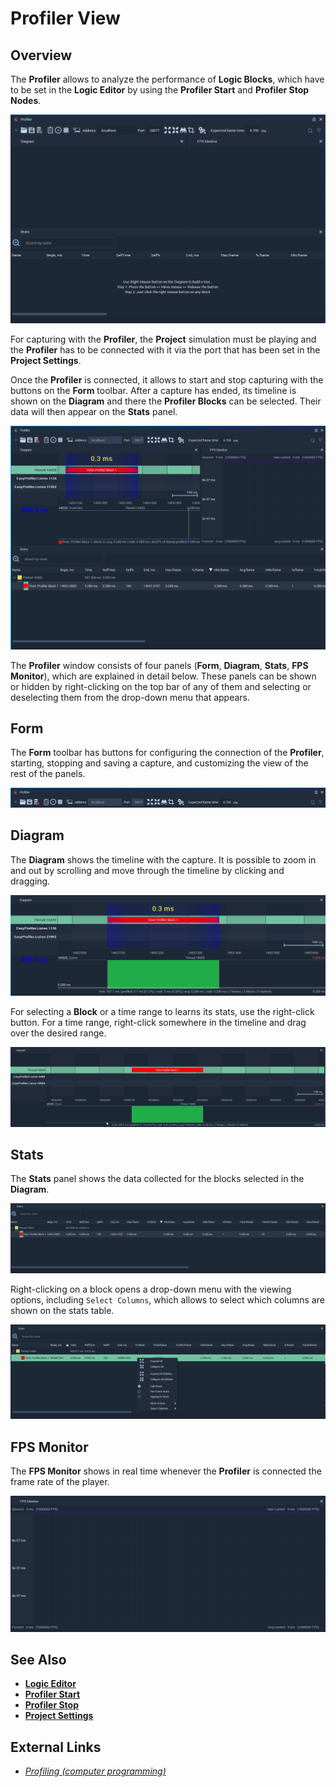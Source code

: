 # Profiler View

## Overview

The **Profiler** allows to analyze the performance of **Logic Blocks**, which have to be set in the **Logic Editor** by using the **Profiler Start** and **Profiler Stop** **Nodes**.

![](../.gitbook/assets/profiler-view.png)

For capturing with the **Profiler**, the **Project** simulation must be playing and the **Profiler** has to be connected with it via the port that has been set in the **Project Settings**.

Once the **Profiler** is connected, it allows to start and stop capturing with the buttons on the **Form** toolbar. After a capture has ended, its timeline is shown on the **Diagram** and there the **Profiler Blocks** can be selected. Their data will then appear on the **Stats** panel.

![](../.gitbook/assets/profiler-view-connected.png)

The **Profiler** window consists of four panels (**Form**, **Diagram**, **Stats**, **FPS Monitor**), which are explained in detail below. These panels can be shown or hidden by right-clicking on the top bar of any of them and selecting or deselecting them from the drop-down menu that appears.

## Form

The **Form** toolbar has buttons for configuring the connection of the **Profiler**, starting, stopping and saving a capture, and customizing the view of the rest of the panels.

![](../.gitbook/assets/profiler-form.png)

## Diagram

The **Diagram** shows the timeline with the capture. It is possible to zoom in and out by scrolling and move through the timeline by clicking and dragging.

![](../.gitbook/assets/profiler-diagram.png)

For selecting a **Block** or a time range to learns its stats, use the right-click button. For a time range, right-click somewhere in the timeline and drag over the desired range.

![](../.gitbook/assets/profiler-drag.gif)


## Stats

The **Stats** panel shows the data collected for the blocks selected in the **Diagram**.

![](../.gitbook/assets/profiler-stats.png)

Right-clicking on a block opens a drop-down menu with the viewing options, including `Select Columns`, which allows to select which columns are shown on the stats table.

![](../.gitbook/assets/profiler-stats-menu.png)

## FPS Monitor

The **FPS Monitor** shows in real time whenever the **Profiler** is connected the frame rate of the player.

![](../.gitbook/assets/profiler-fps-monitor.png)

## See Also

* [**Logic Editor**](logic-editor.md)
* [**Profiler Start**](../toolbox/development/profiler-start.md)
* [**Profiler Stop**](../toolbox/development/profiler-stop.md)
* [**Project Settings**](project-settings.md)

## External Links

* [_Profiling (computer programming)_](https://en.wikipedia.org/wiki/Profiling_%28computer_programming%29)